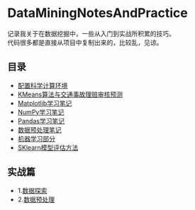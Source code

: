 # DataMiningNotesAndPractice
记录我关于在数据挖掘中，一些从入门到实战所积累的技巧。<br>
代码很多都是直接从项目中复制出来的，比较乱，见谅。
## 目录
- [配置科学计算环境](https://github.com/wmpscc/DataMiningNotesAndPractice/blob/master/1.%E7%8E%AF%E5%A2%83%E5%AE%89%E8%A3%85.md)
- [KMeans算法与交通事故理赔审核预测](https://github.com/wmpscc/DataMiningNotesAndPractice/blob/master/2.KMeans%E7%AE%97%E6%B3%95%E4%B8%8E%E4%BA%A4%E9%80%9A%E4%BA%8B%E6%95%85%E7%90%86%E8%B5%94%E5%AE%A1%E6%A0%B8%E9%A2%84%E6%B5%8B.md)
- [Matplotlib学习笔记](https://github.com/wmpscc/DataMiningNotesAndPractice/blob/master/3.Matplotlib%E5%AD%A6%E4%B9%A0%E7%AC%94%E8%AE%B0.md)
- [NumPy学习笔记](https://github.com/wmpscc/DataMiningNotesAndPractice/blob/master/4.NumPy%E5%AD%A6%E4%B9%A0%E7%AC%94%E8%AE%B0.md)
- [Pandas学习笔记](https://github.com/wmpscc/DataMiningNotesAndPractice/blob/master/5.Pandas%E5%AD%A6%E4%B9%A0%E7%AC%94%E8%AE%B0.md)
- [数据预处理笔记](https://github.com/wmpscc/DataMiningNotesAndPractice/blob/master/6.%E6%95%B0%E6%8D%AE%E9%A2%84%E5%A4%84%E7%90%86%E7%AC%94%E8%AE%B0.md)
- [机器学习部分](https://github.com/wmpscc/DataMiningNotesAndPractice/blob/master/7.%E6%9C%BA%E5%99%A8%E5%AD%A6%E4%B9%A0%E9%83%A8%E5%88%86.md)
- [SKlearn模型评估方法](https://github.com/wmpscc/DataMiningNotesAndPractice/blob/master/8.SKlearn%E6%A8%A1%E5%9E%8B%E8%AF%84%E4%BC%B0%E6%96%B9%E6%B3%95.md)
## 实战篇
- 1.[数据探索](https://github.com/wmpscc/DataMiningNotesAndPractice/tree/master/%E5%AE%9E%E6%88%98%E7%AF%87/1.%E6%95%B0%E6%8D%AE%E6%8E%A2%E7%B4%A2)
- 2.[数据预处理](https://github.com/wmpscc/DataMiningNotesAndPractice/tree/master/%E5%AE%9E%E6%88%98%E7%AF%87/2.%E6%95%B0%E6%8D%AE%E9%A2%84%E5%A4%84%E7%90%86)

